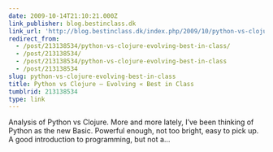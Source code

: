 ```yaml
---
date: 2009-10-14T21:10:21.000Z
link_publisher: blog.bestinclass.dk
link_url: 'http://blog.bestinclass.dk/index.php/2009/10/python-vs-clojure-evolving/'
redirect_from:
  - /post/213138534/python-vs-clojure-evolving-best-in-class/
  - /post/213138534/
  - /post/213138534/python-vs-clojure-evolving-best-in-class
  - /post/213138534
slug: python-vs-clojure-evolving-best-in-class
title: Python vs Clojure – Evolving « Best in Class
tumblrid: 213138534
type: link
---
```

<p>Analysis of Python vs Clojure. More and more lately, I&rsquo;ve been thinking of Python as the new Basic. Powerful enough, not too bright, easy to pick up. A good introduction to programming, but not a&hellip;</p>
